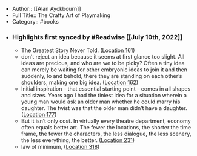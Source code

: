 - Author:: [[Alan Ayckbourn]]
- Full Title:: The Crafty Art of Playmaking
- Category:: #books
- ### Highlights first synced by #Readwise [[July 10th, 2022]]
    - The Greatest Story Never Told. ([Location 161](https://readwise.io/to_kindle?action=open&asin=B00URTM4JY&location=161))
    - don’t reject an idea because it seems at first glance too slight. All ideas are precious, and who are we to be picky? Often a tiny idea can merely be waiting for other embryonic ideas to join it and then suddenly, lo and behold, there they are standing on each other’s shoulders, making one big idea. ([Location 162](https://readwise.io/to_kindle?action=open&asin=B00URTM4JY&location=162))
    - Initial inspiration – that essential starting point – comes in all shapes and sizes. Years ago I had the tiniest idea for a situation wherein a young man would ask an older man whether he could marry his daughter. The twist was that the older man didn’t have a daughter. ([Location 177](https://readwise.io/to_kindle?action=open&asin=B00URTM4JY&location=177))
    - But it isn’t only cost. In virtually every theatre department, economy often equals better art. The fewer the locations, the shorter the time frame, the fewer the characters, the less dialogue, the less scenery, the less everything, the better. ([Location 231](https://readwise.io/to_kindle?action=open&asin=B00URTM4JY&location=231))
    - law of minimum, ([Location 318](https://readwise.io/to_kindle?action=open&asin=B00URTM4JY&location=318))
